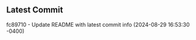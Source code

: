 
## Latest Commit
fc89710 - Update README with latest commit info (2024-08-29 16:53:30 -0400) <Yunxi-Zhou>
